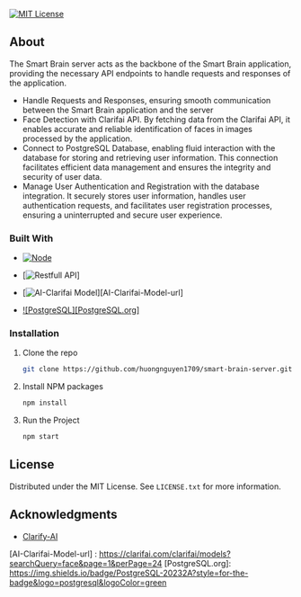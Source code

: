 [![MIT License][license-shield]][license-url]

## About

The Smart Brain server acts as the backbone of the Smart Brain application, providing the necessary API endpoints to handle requests and responses of the application.

- Handle Requests and Responses, ensuring smooth communication between the Smart Brain application and the server
- Face Detection with Clarifai API. By fetching data from the Clarifai API, it enables accurate and reliable identification of faces in images processed by the application.
- Connect to PostgreSQL Database, enabling fluid interaction with the database for storing and retrieving user information. This connection facilitates efficient data management and ensures the integrity and security of user data.
- Manage User Authentication and Registration with the database integration. It securely stores user information, handles user authentication requests, and facilitates user registration processes, ensuring a uninterrupted and secure user experience.

### Built With

- [![Node][Node.js]][Node-url]

- [![Restfull API][Restfull-API]]

- [![AI-Clarifai Model][AI-Clarifai-Model]][AI-Clarifai-Model-url]
- [![PostgreSQL][PostgreSQL.org]][PostgreSQL-url]

### Installation

1. Clone the repo
   ```sh
   git clone https://github.com/huongnguyen1709/smart-brain-server.git
   ```
2. Install NPM packages
   ```sh
   npm install
   ```
3. Run the Project
   ```sh
   npm start
   ```

<!-- LICENSE -->

## License

Distributed under the MIT License. See `LICENSE.txt` for more information.

<!-- ACKNOWLEDGMENTS -->

## Acknowledgments

- [Clarify-AI](https://clarifai.com/explore)

<!-- MARKDOWN LINKS & IMAGES -->

[license-shield]: https://img.shields.io/badge/license-MIT-blue?style=for-the-badge
[license-url]: https://github.com/othneildrew/Best-README-Template/blob/master/LICENSE.txt
[Node.js]: https://img.shields.io/badge/Node-20232A?style=for-the-badge&logo=nodedotjs
[Node-url]: https://nodejs.org/en
[Restfull-API]: https://img.shields.io/badge/Restfull%20API-20232A?style=for-the-badge
[AI-Clarifai-Model]: https://img.shields.io/badge/AI--Clarifai%20Model-20232A?style=for-the-badge&logo=clarifai&logoColor=blue

[AI-Clarifai-Model-url] : https://clarifai.com/clarifai/models?searchQuery=face&page=1&perPage=24
[PostgreSQL.org]: https://img.shields.io/badge/PostgreSQL-20232A?style=for-the-badge&logo=postgresql&logoColor=green

[PostgreSQL-url]: https://www.postgresql.org/
